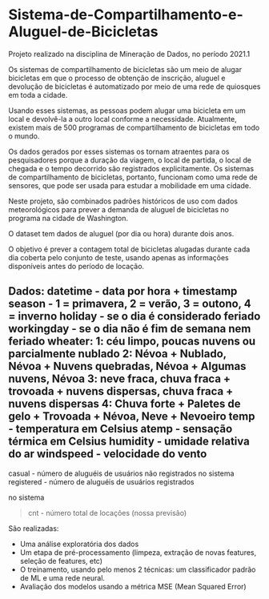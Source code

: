 # Sistema-de-Compartilhamento-e-Aluguel-de-Bicicletas
Projeto realizado na disciplina de Mineração de Dados, no período 2021.1

Os sistemas de compartilhamento de bicicletas são um meio de alugar bicicletas em que o processo de obtenção de inscrição, aluguel e devolução de bicicletas é automatizado por meio de uma rede de quiosques em toda a cidade.
 
Usando esses sistemas, as pessoas podem alugar uma bicicleta em um local e devolvê-la a outro local conforme a necessidade. 
Atualmente, existem mais de 500 programas de compartilhamento de bicicletas em todo o mundo.

Os dados gerados por esses sistemas os tornam atraentes para os pesquisadores porque a duração da viagem, o local de partida, o local de chegada e o tempo decorrido são registrados explicitamente. 
Os sistemas de compartilhamento de bicicletas, portanto, funcionam como uma rede de sensores, que pode ser usada para estudar a mobilidade em uma cidade.

Neste projeto, são combinados padrões históricos de uso com dados meteorológicos para prever a demanda de aluguel de bicicletas no programa na cidade de Washington.

O dataset tem dados de aluguel (por dia ou hora) durante dois anos. 

O objetivo é prever a contagem total de bicicletas alugadas durante cada dia coberta pelo conjunto de teste, usando apenas as informações disponíveis antes do período de locação.

Dados:
datetime - data por hora + timestamp
season - 1 = primavera, 2 = verão, 3 = outono, 4 = inverno
holiday - se o dia é considerado feriado
workingday - se o dia não é fim de semana nem feriado
wheater:
1: céu limpo, poucas nuvens ou parcialmente nublado
2: Névoa + Nublado, Névoa + Nuvens quebradas, Névoa + Algumas nuvens, Névoa
3: neve fraca, chuva fraca + trovoada + nuvens dispersas, chuva fraca + nuvens dispersas
4: Chuva forte + Paletes de gelo + Trovoada + Névoa, Neve + Nevoeiro
temp - temperatura em Celsius
atemp - sensação térmica em Celsius
humidity - umidade relativa do ar
windspeed - velocidade do vento
---------------
casual - número de aluguéis de usuários não registrados no sistema
registered - número de aluguéis de usuários registrados 

no sistema
> cnt - número total de locações (nossa previsão)

São realizadas:

- Uma análise exploratória dos dados
- Um etapa de pré-processamento (limpeza, extração de novas features, seleção de features, etc)
- O treinamento, usando pelo menos 2 técnicas: um classificador padrão de ML e uma rede neural.
- Avaliação dos modelos usando a métrica MSE (Mean Squared Error)
